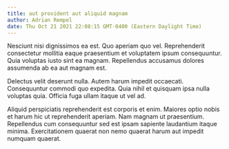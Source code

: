 ```yaml
---
title: aut provident aut aliquid magnam
author: Adrian Rempel
date: Thu Oct 21 2021 22:08:15 GMT-0400 (Eastern Daylight Time)
---
```

Nesciunt nisi dignissimos ea est. Quo aperiam quo vel. Reprehenderit consectetur mollitia eaque praesentium et voluptatem ipsum consequuntur. Quia voluptas iusto sint ea magnam. Repellendus accusamus dolores assumenda ab ea aut magnam est.

 Delectus velit deserunt nulla. Autem harum impedit occaecati. Consequuntur commodi quo expedita. Quia nihil et quisquam ipsa nulla voluptas quia. Officia fuga ullam itaque ut vel ad.

 Aliquid perspiciatis reprehenderit est corporis et enim. Maiores optio nobis et harum hic ut reprehenderit aperiam. Nam magnam ut praesentium. Repellendus cum consequuntur sed est ipsam sapiente laudantium itaque minima. Exercitationem quaerat non nemo quaerat harum aut impedit numquam quaerat.